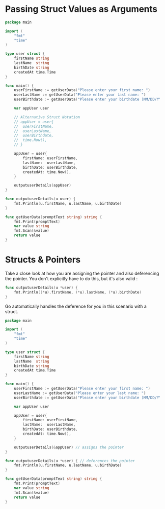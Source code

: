 # Passing Struct Values as Arguments

```go
package main

import (
	"fmt"
	"time"
)

type user struct {
	firstName string
	lastName  string
	birthDate string
	createdAt time.Time
}

func main() {
	userFirstName := getUserData("Please enter your first name: ")
	userLastName := getUserData("Please enter your last name: ")
	userBirthdate := getUserData("Please enter your birthdate (MM/DD/YYYY): ")

	var appUser user

	// Alternative Struct Notation
	// appUser = user{
	// 	userFirstName,
	// 	userLastName,
	// 	userBirthdate,
	// 	time.Now(),
	// }

	appUser = user{
		firstName: userFirstName,
		lastName:  userLastName,
		birthDate: userBirthdate,
		createdAt: time.Now(),
	}

	outputuserDetails(appUser)
}

func outputuserDetails(u user) {
	fmt.Println(u.firstName, u.lastName, u.birthDate)
}

func getUserData(promptText string) string {
	fmt.Print(promptText)
	var value string
	fmt.Scan(&value)
	return value
}
```

# Structs & Pointers

Take a close look at how you are assigning the pointer and also deferencing the pointer. You don't explicitly have to do this, but it's also valid : 

```go
func outputuserDetails(u *user) {
	fmt.Println((*u).firstName, (*u).lastName, (*u).birthDate)
}
```

Go automatically handles the deference for you in this scenario with a struct.

```go
package main

import (
	"fmt"
	"time"
)

type user struct {
	firstName string
	lastName  string
	birthDate string
	createdAt time.Time
}

func main() {
	userFirstName := getUserData("Please enter your first name: ")
	userLastName := getUserData("Please enter your last name: ")
	userBirthdate := getUserData("Please enter your birthdate (MM/DD/YYYY): ")

	var appUser user

	appUser = user{
		firstName: userFirstName,
		lastName:  userLastName,
		birthDate: userBirthdate,
		createdAt: time.Now(),
	}

	outputuserDetails(&appUser) // assigns the pointer
}

func outputuserDetails(u *user) { // deferences the pointer
	fmt.Println(u.firstName, u.lastName, u.birthDate)
}

func getUserData(promptText string) string {
	fmt.Print(promptText)
	var value string
	fmt.Scan(&value)
	return value
}
```